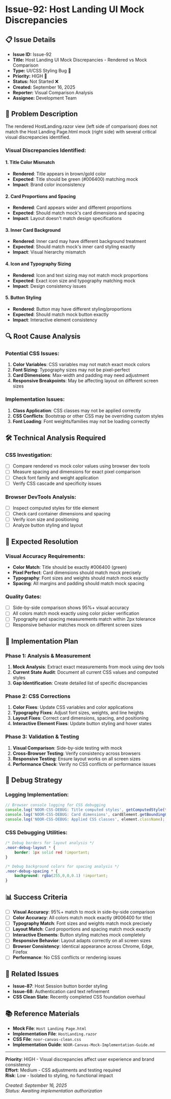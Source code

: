 # Issue-92: Host Landing UI Mock Discrepancies

## 📋 **Issue Details**
- **Issue ID:** Issue-92
- **Title:** Host Landing UI Mock Discrepancies - Rendered vs Mock Comparison
- **Type:** UI/CSS Styling Bug 🎨
- **Priority:** HIGH 🔴
- **Status:** Not Started ❌
- **Created:** September 16, 2025
- **Reporter:** Visual Comparison Analysis
- **Assignee:** Development Team

## 🎯 **Problem Description**

The rendered HostLanding.razor view (left side of comparison) does not match the Host Landing Page.html mock (right side) with several critical visual discrepancies identified.

### **Visual Discrepancies Identified:**

#### **1. Title Color Mismatch**
- **Rendered**: Title appears in brown/gold color
- **Expected**: Title should be green (#006400) matching mock
- **Impact**: Brand color inconsistency

#### **2. Card Proportions and Spacing**
- **Rendered**: Card appears wider and different proportions
- **Expected**: Should match mock's card dimensions and spacing
- **Impact**: Layout doesn't match design specifications

#### **3. Inner Card Background**
- **Rendered**: Inner card may have different background treatment
- **Expected**: Should match mock's inner card styling exactly
- **Impact**: Visual hierarchy mismatch

#### **4. Icon and Typography Sizing**
- **Rendered**: Icon and text sizing may not match mock proportions
- **Expected**: Exact icon size and typography matching mock
- **Impact**: Design consistency issues

#### **5. Button Styling**
- **Rendered**: Button may have different styling/proportions
- **Expected**: Should match mock button exactly
- **Impact**: Interactive element consistency

## 🔍 **Root Cause Analysis**

### **Potential CSS Issues:**
1. **Color Variables**: CSS variables may not match exact mock colors
2. **Font Sizing**: Typography sizes may not be pixel-perfect
3. **Card Dimensions**: Max-width and padding may need adjustment
4. **Responsive Breakpoints**: May be affecting layout on different screen sizes

### **Implementation Issues:**
1. **Class Application**: CSS classes may not be applied correctly
2. **CSS Conflicts**: Bootstrap or other CSS may be overriding custom styles
3. **Font Loading**: Font weights/families may not be loading correctly

## 🛠️ **Technical Analysis Required**

### **CSS Investigation:**
- [ ] Compare rendered vs mock color values using browser dev tools
- [ ] Measure spacing and dimensions for exact pixel comparison
- [ ] Check font family and weight application
- [ ] Verify CSS cascade and specificity issues

### **Browser DevTools Analysis:**
- [ ] Inspect computed styles for title element
- [ ] Check card container dimensions and spacing
- [ ] Verify icon size and positioning
- [ ] Analyze button styling and layout

## 🎨 **Expected Resolution**

### **Visual Accuracy Requirements:**
- **Color Match**: Title should be exactly #006400 (green)
- **Pixel Perfect**: Card dimensions should match mock precisely
- **Typography**: Font sizes and weights should match mock exactly
- **Spacing**: All margins and padding should match mock spacing

### **Quality Gates:**
- [ ] Side-by-side comparison shows 95%+ visual accuracy
- [ ] All colors match mock exactly using color picker verification
- [ ] Typography and spacing measurements match within 2px tolerance
- [ ] Responsive behavior matches mock on different screen sizes

## 📝 **Implementation Plan**

### **Phase 1: Analysis & Measurement**
1. **Mock Analysis**: Extract exact measurements from mock using dev tools
2. **Current State Audit**: Document all current CSS values and computed styles
3. **Gap Identification**: Create detailed list of specific discrepancies

### **Phase 2: CSS Corrections**
1. **Color Fixes**: Update CSS variables and color applications
2. **Typography Fixes**: Adjust font sizes, weights, and line heights
3. **Layout Fixes**: Correct card dimensions, spacing, and positioning
4. **Interactive Element Fixes**: Update button styling and hover states

### **Phase 3: Validation & Testing**
1. **Visual Comparison**: Side-by-side testing with mock
2. **Cross-Browser Testing**: Verify consistency across browsers
3. **Responsive Testing**: Ensure layout works on all screen sizes
4. **Performance Check**: Verify no CSS conflicts or performance issues

## 🔧 **Debug Strategy**

### **Logging Implementation:**
```javascript
// Browser console logging for CSS debugging
console.log('NOOR-CSS-DEBUG: Title computed styles', getComputedStyle(titleElement));
console.log('NOOR-CSS-DEBUG: Card dimensions', cardElement.getBoundingClientRect());
console.log('NOOR-CSS-DEBUG: Applied CSS classes', element.className);
```

### **CSS Debugging Utilities:**
```css
/* Debug borders for layout analysis */
.noor-debug-layout * {
    border: 1px solid red !important;
}

/* Debug background colors for spacing analysis */
.noor-debug-spacing * {
    background: rgba(255,0,0,0.1) !important;
}
```

## 📊 **Success Criteria**

- [ ] **Visual Accuracy**: 95%+ match to mock in side-by-side comparison
- [ ] **Color Accuracy**: All colors match mock exactly (#006400 for title)
- [ ] **Typography Match**: Font sizes and weights match mock precisely
- [ ] **Layout Match**: Card proportions and spacing match mock exactly
- [ ] **Interactive Elements**: Button styling matches mock completely
- [ ] **Responsive Behavior**: Layout adapts correctly on all screen sizes
- [ ] **Browser Consistency**: Identical appearance across Chrome, Edge, Firefox
- [ ] **Performance**: No CSS conflicts or rendering issues

## 🔗 **Related Issues**
- **Issue-87**: Host Session button border styling
- **Issue-68**: Authentication card text refinement
- **CSS Clean Slate**: Recently completed CSS foundation overhaul

## 📚 **Reference Materials**
- **Mock File**: `Host Landing Page.html`
- **Implementation File**: `HostLanding.razor`
- **CSS File**: `noor-canvas-clean.css`
- **Implementation Guide**: `NOOR-Canvas-Mock-Implementation-Guide.md`

---

**Priority**: HIGH - Visual discrepancies affect user experience and brand consistency  
**Effort**: Medium - CSS adjustments and testing required  
**Risk**: Low - Isolated to styling, no functional impact  

*Created: September 16, 2025*  
*Status: Awaiting implementation authorization*